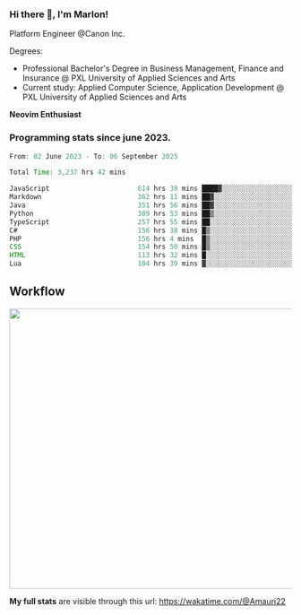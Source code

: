 
### Hi there 👋, I'm Marlon!

Platform Engineer @Canon Inc.

Degrees: 
- Professional Bachelor's Degree in Business Management, Finance and Insurance @ PXL University of Applied Sciences and Arts
- Current study: Applied Computer Science, Application Development @ PXL University of Applied Sciences and Arts

**Neovim Enthusiast**

### Programming stats since june 2023.
<!--START_SECTION:waka-->

```java
From: 02 June 2023 - To: 06 September 2025

Total Time: 3,237 hrs 42 mins

JavaScript                      614 hrs 38 mins ████▓░░░░░░░░░░░░░░░░░░░░   18.57 %
Markdown                        362 hrs 11 mins ██▓░░░░░░░░░░░░░░░░░░░░░░   10.94 %
Java                            351 hrs 56 mins ██▓░░░░░░░░░░░░░░░░░░░░░░   10.63 %
Python                          309 hrs 53 mins ██▒░░░░░░░░░░░░░░░░░░░░░░   09.36 %
TypeScript                      257 hrs 55 mins ██░░░░░░░░░░░░░░░░░░░░░░░   07.79 %
C#                              156 hrs 38 mins █▒░░░░░░░░░░░░░░░░░░░░░░░   04.73 %
PHP                             156 hrs 4 mins  █▒░░░░░░░░░░░░░░░░░░░░░░░   04.71 %
CSS                             154 hrs 50 mins █▒░░░░░░░░░░░░░░░░░░░░░░░   04.68 %
HTML                            113 hrs 32 mins █░░░░░░░░░░░░░░░░░░░░░░░░   03.43 %
Lua                             104 hrs 39 mins ▓░░░░░░░░░░░░░░░░░░░░░░░░   03.16 %
```

<!--END_SECTION:waka-->

## Workflow
<a href="https://wakatime.com"><img width="750" height="500" src="https://wakatime.com/share/@Amauri22/c9755ad7-b574-44e4-a9ee-ddb3582724ea.png" /></a>

**My full stats** are visible through this url: https://wakatime.com/@Amauri22
